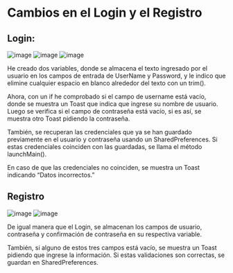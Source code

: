 # Cambios en el Login y el Registro

## Login: 

![image](https://github.com/user-attachments/assets/b33cb0b5-641b-4e6b-988a-406451d7e12c)
![image](https://github.com/user-attachments/assets/d5f64966-77e2-4b48-86d1-9c0b5e578d69)
![image](https://github.com/user-attachments/assets/be74cfbd-9b82-4da8-8e34-32f4e7254a2e)

He creado dos variables, donde se almacena el texto ingresado por el usuario en los campos de entrada de UserName y Password, y le indico que elimine cualquier espacio en blanco alrededor del texto con un trim().

Ahora, con un if he comprobado si el campo de username está vacío, donde se muestra un Toast que indica que ingrese su nombre de usuario. Luego se verifica si el campo de contraseña está vacío, si es así, se muestra otro Toast pidiendo la contraseña.

También, se recuperan las credenciales que ya se han guardado previamente en el usuario y contraseña usando un SharedPreferences. Si estas credenciales coinciden con las guardadas, se llama el método launchMain().

En caso de que las credenciales no coinciden, se muestra un Toast indicando “Datos incorrectos.”

## Registro 

![image](https://github.com/user-attachments/assets/f685d8b4-9cc2-44e6-b844-a163d9b864fe)
![image](https://github.com/user-attachments/assets/b92f77d7-ead2-4e5d-af25-8a0e6e9f1051)

De igual manera que el Login, se almacenan los campos de usuario, contraseña y confirmación de contraseña en su respectiva variable. 

También, si alguno de estos tres campos está vacío, se muestra un Toast pidiendo que ingrese la información. Si estas validaciones son correctas, se guardan en SharedPreferences.
